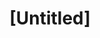 ---
pid: MX217
title: "[Untitled]"
location_transcription: Malcolm X Park
zipcode: '19131'
outside_phl: 
neighborhood: Wynnefield
age: '61'
age_range: 60-69
instagram: 
image_file_name: MX_217.jpg
proposal_transcription: |-
  sign: Malcolm X Park
  shiney blue [roof]
  lights
  yellow [walls]
topic: Environment
topic_summary: '0'
type: Building,Space,Park
keywords_other: malcolm x park, gazebo
credit: Janie
image_labels: 
twitter: 
facebook: 
permalink: "/monuments/mx217/"
layout: item-page
---